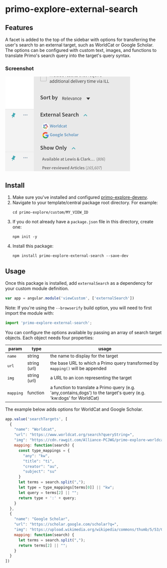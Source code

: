 # primo-explore-external-search

<!-- ![Build Status](https://api.travis-ci.org/Alliance-PCJWG/primo-explore-clickable-logo.svg?branch=master) -->

## Features
A facet is added to the top of the sidebar with options for transferring the user's search to an external target, such as WorldCat or Google Scholar. The options can be configured with custom text, images, and functions to translate Primo's search query into the target's query syntax.

### Screenshot
![screenshot](screenshot.png)

## Install
1. Make sure you've installed and configured [primo-explore-devenv](https://github.com/ExLibrisGroup/primo-explore-devenv).
2. Navigate to your template/central package root directory. For example:
    ```
    cd primo-explore/custom/MY_VIEW_ID
    ```
3. If you do not already have a `package.json` file in this directory, create one:
    ```
    npm init -y
    ```
4. Install this package:
    ```
    npm install primo-explore-external-search --save-dev
    ```

## Usage
Once this package is installed, add `externalSearch` as a dependency for your custom module definition.

```js
var app = angular.module('viewCustom', ['externalSearch'])
```
Note: If you're using the `--browserify` build option, you will need to first import the module with:

```javascript
import 'primo-explore-external-search';
```
You can configure the options available by passing an array of search target objects. Each object needs four properties:

| param     | type         | usage                                                                                                                |
|-----------|--------------|----------------------------------------------------------------------------------------------------------------------|
| `name`    | string       | the name to display for the target                                                                                   |
| `url`     | string (url) | the base URL to which a Primo query transformed by `mapping()` will be appended                                      |
| `img`     | string (url) | a URL to an icon representing the target                                                                             |
| `mapping` | function     | a function to translate a Primo query (e.g. 'any,contains,dogs') to the target's query (e.g. 'kw:dogs' for WorldCat) |

The example below adds options for WorldCat and Google Scholar.

```js
app.value('searchTargets', [
  {
    "name": "Worldcat",
    "url": "https://www.worldcat.org/search?queryString=",
    "img": "https://cdn.rawgit.com/Alliance-PCJWG/primo-explore-worldcat-button/7ee112df/img/worldcat-logo.png",
    mapping: function(search) {
      const type_mappings = {
        "any": "kw",
        "title": "ti",
        "creator": "au",
        "subject": "su"
      }
      let terms = search.split(",");
      let type = type_mappings[terms[0]] || "kw";
      let query = terms[2] || "";
      return type + ':' + query;
    }
  },
  {
    "name": "Google Scholar",
    "url": "https://scholar.google.com/scholar?q=",
    "img": "https://upload.wikimedia.org/wikipedia/commons/thumb/5/53/Google_%22G%22_Logo.svg/200px-Google_%22G%22_Logo.svg.png",
    mapping: function(search) {
      let terms = search.split(",");
      return terms[2] || "";
    }
  }
])
```

<!-- ## Running tests
1. Clone the repo
2. Run `npm install`
3. Run `npm test` -->
